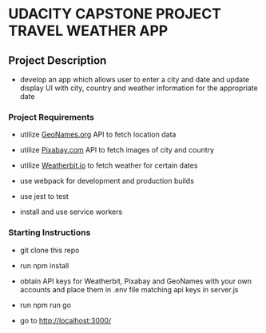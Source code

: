 # UDACITY CAPSTONE PROJECT TRAVEL WEATHER APP

## Project Description

- develop an app which allows user to enter a city and date and update display UI with city, country and weather information for the appropriate date

### Project Requirements

- utilize [GeoNames.org](https://www.geonames.org/) API to fetch location data

- utilize [Pixabay.com](https://pixabay.com/) API to fetch images of city and country

- utilize [Weatherbit.io](https://www.weatherbit.io/) to fetch weather for certain dates

- use webpack for development and production builds

- use jest to test

- install and use service workers

### Starting Instructions

- git clone this repo

- run npm install

- obtain API keys for Weatherbit, Pixabay and GeoNames with your own accounts and place them in .env file matching api keys in server.js

- run npm run go

- go to [http://localhost:3000/](http://localhost:3000/)